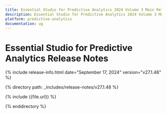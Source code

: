 ```yaml
---
title: Essential Studio for Predictive Analytics 2024 Volume 3 Main Release Release Notes  
description: Essential Studio for Predictive Analytics 2024 Volume 3 Main Release Release Notes  
platform: predictive-analytics
documentation: ug
---
```


# Essential Studio for Predictive Analytics  Release Notes  

{% include release-info.html date="September 17, 2024"  version="v27.1.48" %} 

{% directory path: _includes/release-notes/v27.1.48 %}

{% include {{file.url}} %}

{% enddirectory %}